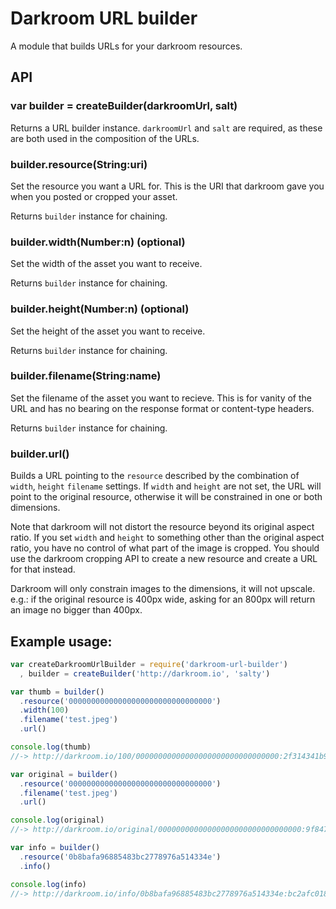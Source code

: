 # Darkroom URL builder

A module that builds URLs for your darkroom resources.

## API

### var builder = createBuilder(darkroomUrl, salt)

Returns a URL builder instance. `darkroomUrl` and `salt` are required, as these are
both used in the composition of the URLs.

### builder.resource(String:uri)

Set the resource you want a URL for. This is the URI that darkroom gave you when you posted
or cropped your asset.

Returns `builder` instance for chaining.

### builder.width(Number:n) (optional)

Set the width of the asset you want to receive.

Returns `builder` instance for chaining.

### builder.height(Number:n) (optional)

Set the height of the asset you want to receive.

Returns `builder` instance for chaining.

### builder.filename(String:name)

Set the filename of the asset you want to recieve. This is for vanity of the URL
and has no bearing on the response format or content-type headers.

Returns `builder` instance for chaining.

### builder.url()

Builds a URL pointing to the `resource` described by the combination of `width`, `height`
`filename` settings. If `width` and `height` are not set, the URL will point to the original
resource, otherwise it will be constrained in one or both dimensions.

Note that darkroom will not distort the resource beyond its original aspect ratio. If you set
`width` and `height` to something other than the original aspect ratio, you have no control of
what part of the image is cropped. You should use the darkroom cropping API to create a new resource
and create a URL for that instead.

Darkroom will only constrain images to the dimensions, it will not upscale. e.g.: if the original
resource is 400px wide, asking for an 800px will return an image no bigger than 400px.

## Example usage:

```js
var createDarkroomUrlBuilder = require('darkroom-url-builder')
  , builder = createBuilder('http://darkroom.io', 'salty')

var thumb = builder()
  .resource('00000000000000000000000000000000')
  .width(100)
  .filename('test.jpeg')
  .url()

console.log(thumb)
//-> http://darkroom.io/100/00000000000000000000000000000000:2f314341b9d1d41f1b54b07be8d0cd1a/test.jpeg

var original = builder()
  .resource('00000000000000000000000000000000')
  .filename('test.jpeg')
  .url()

console.log(original)
//-> http://darkroom.io/original/00000000000000000000000000000000:9f847ee652ef4eed45a39625ef30193f/test.jpeg

var info = builder()
  .resource('0b8bafa96885483bc2778976a514334e')
  .info()

console.log(info)
//-> http://darkroom.io/info/0b8bafa96885483bc2778976a514334e:bc2afc01898e3b8e2613793be6cd7598
```